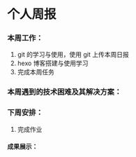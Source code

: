 # 个人周报

### 本周工作：

1. git 的学习与使用，使用 git 上传本周日报
2. hexo 博客搭建与使用学习
3. 完成本周任务

### 本周遇到的技术困难及其解决方案：

### 下周安排：

1. 完成作业

#### 成果展示：